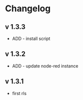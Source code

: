 # Changelog

## v 1.3.3

- ADD - install script

## v 1.3.2

- ADD - update node-red instance

## v 1.3.1

- first rls
